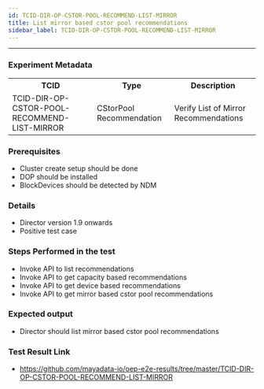 ```yaml
---
id: TCID-DIR-OP-CSTOR-POOL-RECOMMEND-LIST-MIRROR
title: List mirror based cstor pool recommendations
sidebar_label: TCID-DIR-OP-CSTOR-POOL-RECOMMEND-LIST-MIRROR
---
```

------

### Experiment Metadata

<table>
  <tr>
    <th> TCID </th>
    <th> Type </th>
    <th> Description </th>
  </tr>
  <tr>
    <td> TCID-DIR-OP-CSTOR-POOL-RECOMMEND-LIST-MIRROR </td>
    <td> CStorPool Recommendation </td>
    <td> Verify List of Mirror Recommendations </td>
  </tr>
</table>

### Prerequisites
- Cluster create setup should be done
- DOP should be installed
- BlockDevices should be detected by NDM

### Details
- Director version 1.9 onwards
- Positive test case

### Steps Performed in the test

- Invoke API to list recommendations
- Invoke API to get capacity based recommendations
- Invoke API to get device based recommendations
- Invoke API to get mirror based cstor pool recommendations

### Expected output

- Director should list mirror based cstor pool recommendations

### Test Result Link

- https://github.com/mayadata-io/oep-e2e-results/tree/master/TCID-DIR-OP-CSTOR-POOL-RECOMMEND-LIST-MIRROR